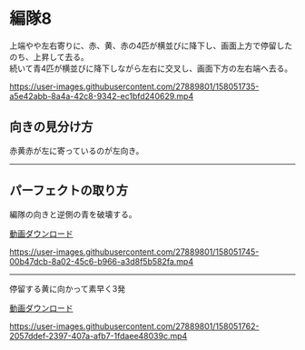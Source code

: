 # 編隊8  
上端やや左右寄りに、赤、黄、赤の4匹が横並びに降下し、画面上方で停留したのち、上昇して去る。  
続いて青4匹が横並びに降下しながら左右に交叉し、画面下方の左右端へ去る。

https://user-images.githubusercontent.com/27889801/158051735-a5e42abb-8a4a-42c8-9342-ec1bfd240629.mp4

## 向きの見分け方   
赤黄赤が左に寄っているのが左向き。
___  
## パーフェクトの取り方  
編隊の向きと逆側の青を破壊する。
  
[動画ダウンロード](media/H264/form8perB.mp4?raw=true)

https://user-images.githubusercontent.com/27889801/158051745-00b47dcb-8a02-45c6-b966-a3d8f5b582fa.mp4

___
停留する黄に向かって素早く3発

[動画ダウンロード](media/H264/form8perY.mp4?raw=true)

https://user-images.githubusercontent.com/27889801/158051762-2057ddef-2397-407a-afb7-1fdaee48039c.mp4
